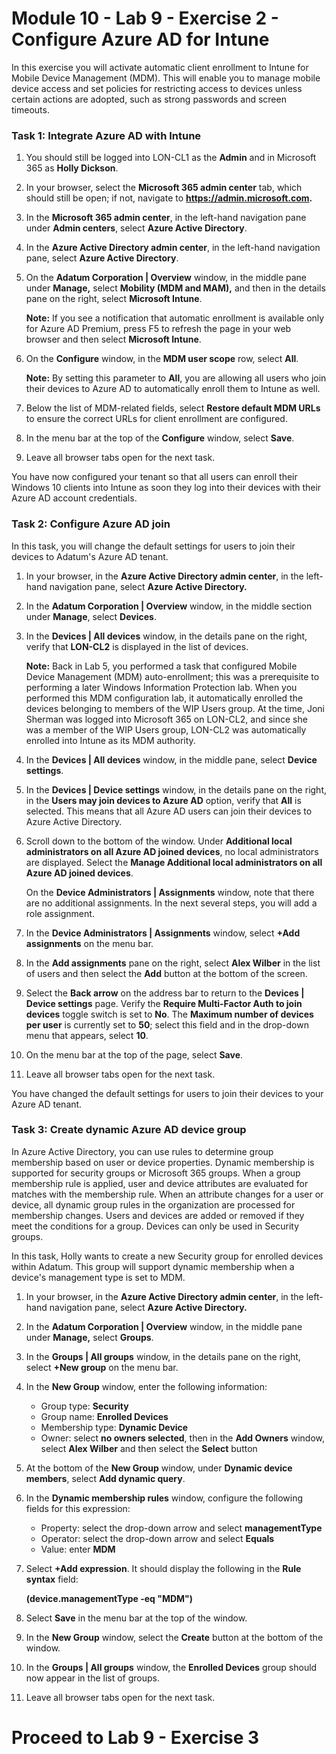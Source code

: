 # Module 10 - Lab 9 - Exercise 2 - Configure Azure AD for Intune 

In this exercise you will activate automatic client enrollment to Intune for Mobile Device Management (MDM). This will enable you to manage mobile device access and set policies for restricting access to devices unless certain actions are adopted, such as strong passwords and screen timeouts.

### Task 1: Integrate Azure AD with Intune

1. You should still be logged into LON-CL1 as the **Admin** and in Microsoft 365 as **Holly Dickson**.

2. In your browser, select the **Microsoft 365 admin center** tab, which should still be open; if not, navigate to **https://admin.microsoft.com.** 

3. In the **Microsoft 365 admin center**, in the left-hand navigation pane under **Admin centers**, select **Azure Active Directory**.

4. In the **Azure Active Directory admin center**, in the left-hand navigation pane, select **Azure Active Directory**.

5. On the **Adatum Corporation | Overview** window, in the middle pane under **Manage,** select **Mobility (MDM and MAM),** and then in the details pane on the right, select **Microsoft Intune**.<br/>

    **Note:** If you see a notification that automatic enrollment is available only for Azure AD Premium, press F5 to refresh the page in your web browser and then select **Microsoft Intune**.

6. On the **Configure** window, in the **MDM user scope** row, select **All**.<br/>

    **Note:** By setting this parameter to **All**, you are allowing all users who join their devices to Azure AD to automatically enroll them to Intune as well.

7. Below the list of MDM-related fields, select **Restore default MDM URLs** to ensure the correct URLs for client enrollment are configured.

8. In the menu bar at the top of the **Configure** window, select **Save**.

9. Leave all browser tabs open for the next task.

You have now configured your tenant so that all users can enroll their Windows 10 clients into Intune as soon they log into their devices with their Azure AD account credentials.


### Task 2: Configure Azure AD join

In this task, you will change the default settings for users to join their devices to Adatum's Azure AD tenant.

1. In your browser, in the **Azure Active Directory admin center**, in the left-hand navigation pane, select **Azure Active Directory.**

2. In the **Adatum Corporation | Overview** window, in the middle section under **Manage**, select **Devices**.

3. In the **Devices | All devices** window, in the details pane on the right, verify that **LON-CL2** is displayed in the list of devices. <br/>

   **Note:** Back in Lab 5, you performed a task that configured Mobile Device Management (MDM) auto-enrollment; this was a prerequisite to performing a later Windows Information Protection lab. When you performed this MDM configuration lab, it automatically enrolled the devices belonging to members of the WIP Users group. At the time, Joni Sherman was logged into Microsoft 365 on LON-CL2, and since she was a member of the WIP Users group, LON-CL2 was automatically enrolled into Intune as its MDM authority.

4. In the **Devices | All devices** window, in the middle pane, select **Device settings**.

5. In the **Devices | Device settings** window, in the details pane on the right, in the **Users may join devices to Azure AD** option, verify that **All** is selected. This means that all Azure AD users can join their devices to Azure Active Directory.

6. Scroll down to the bottom of the window. Under **Additional local administrators on all Azure AD joined devices**, no local administrators are displayed. Select the **Manage Additional local administrators on all Azure AD joined devices**. <br/>

   On the **Device Administrators | Assignments** window, note that there are no additional assignments. In the next several steps, you will add a role assignment.

7. In the **Device Administrators | Assignments** window, select **+Add assignments** on the menu bar.

8. In the **Add assignments** pane on the right, select **Alex Wilber** in the list of users and then select the **Add** button at the bottom of the screen.

9. Select the **Back arrow** on the address bar to return to the **Devices | Device settings** page. Verify the **Require Multi-Factor Auth to join devices** toggle switch is set to **No**. The **Maximum number of devices per user** is currently set to **50**; select this field and in the drop-down menu that appears, select **10**.

10. On the menu bar at the top of the page, select **Save**.

11. Leave all browser tabs open for the next task.

You have changed the default settings for users to join their devices to your Azure AD tenant.


### Task 3: Create dynamic Azure AD device group

In Azure Active Directory, you can use rules to determine group membership based on user or device properties. Dynamic membership is supported for security groups or Microsoft 365 groups. When a group membership rule is applied, user and device attributes are evaluated for matches with the membership rule. When an attribute changes for a user or device, all dynamic group rules in the organization are processed for membership changes. Users and devices are added or removed if they meet the conditions for a group. Devices can only be used in Security groups.

In this task, Holly wants to create a new Security group for enrolled devices within Adatum. This group will support dynamic membership when a device's management type is set to MDM.

1. In your browser, in the **Azure Active Directory admin center**, in the left-hand navigation pane, select **Azure Active Directory.**

2. In the **Adatum Corporation | Overview** window, in the middle pane under **Manage,** select **Groups**.

3. In the **Groups | All groups** window, in the details pane on the right, select **+New group** on the menu bar.

4. In the **New Group** window, enter the following information:

    - Group type: **Security**
    - Group name: **Enrolled Devices**
    - Membership type: **Dynamic Device**
    - Owner: select **no owners selected**, then in the **Add Owners** window, select **Alex Wilber** and then select the **Select** button
    
5. At the bottom of the **New Group** window, under **Dynamic device members**, select **Add dynamic query**.

6. In the **Dynamic membership rules** window, configure the following fields for this expression:

    - Property: select the drop-down arrow and select **managementType**
    - Operator: select the drop-down arrow and select **Equals**  
    - Value: enter **MDM**

7. Select **+Add expression**. It should display the following in the **Rule syntax** field:<br/>

    **(device.managementType -eq  &quot;MDM&quot;)**

8. Select **Save** in the menu bar at the top of the window.

9. In the **New Group** window, select the **Create** button at the bottom of the window.

10. In the **Groups | All groups** window, the **Enrolled Devices** group should now appear in the list of groups.

11. Leave all browser tabs open for the next task.


# Proceed to Lab 9 - Exercise 3
